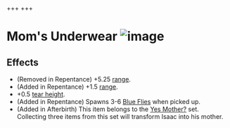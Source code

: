 +++
+++

 # Mom's Underwear ![image](/image/Mom%27s_Underwear.png) 

Effects
---------


* (Removed in Repentance) +5.25 [range](/wiki/Range "Range").
* (Added in Repentance) +1.5 [range](/wiki/Range "Range").
* +0.5 [tear height](/wiki/Tear_height "Tear height").
* (Added in Repentance) Spawns 3-6 [Blue Flies](/wiki/Familiar#Blue_Fly "Familiar") when picked up.
* (Added in Afterbirth) This item belongs to the [Yes Mother?](/wiki/Yes_Mother%3F "Yes Mother?") set. Collecting three items from this set will transform Isaac into his mother.


